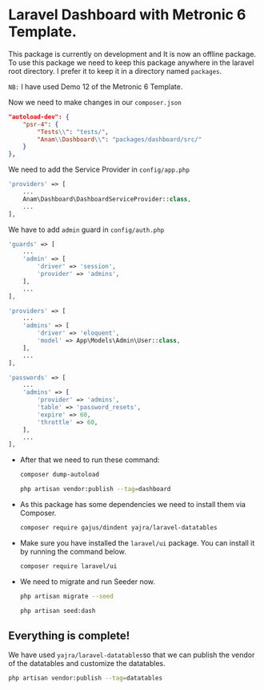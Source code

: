 # Laravel Dashboard with Metronic 6 Template.
This package is currently on development and It is now an offline package. To use this package we need to keep this package anywhere in the laravel root directory. I prefer it to keep it in a directory named `packages`.

`NB:` I have used Demo 12 of the Metronic 6 Template.

Now we need to make changes in our `composer.json`	
```json
"autoload-dev": {
    "psr-4": {
        "Tests\\": "tests/",
        "Anam\\Dashboard\\": "packages/dashboard/src/"
    }
},
```
We need to add the Service Provider in `config/app.php`

```php
'providers' => [
	...
	Anam\Dashboard\DashboardServiceProvider::class,
	...
],
```

We have to add `admin` guard in `config/auth.php`

```php
'guards' => [
    ...
    'admin' => [
        'driver' => 'session',
        'provider' => 'admins',
    ],
    ...
],
```

```php
'providers' => [
    ...
    'admins' => [
        'driver' => 'eloquent',
        'model' => App\Models\Admin\User::class,
    ],
    ...
],
```

```php
'passwords' => [
    ...
    'admins' => [
        'provider' => 'admins',
        'table' => 'password_resets',
        'expire' => 60,
        'throttle' => 60,
    ],
    ...
],
```

- After that we need to run these command:
    ```bash
    composer dump-autoload
    ```
    ```bash
    php artisan vendor:publish --tag=dashboard
    ```
- As this package has some dependencies we need to install them via Composer.
    ```bash
    composer require gajus/dindent yajra/laravel-datatables
    ```
- Make sure you have installed the `laravel/ui` package. You can install it by running the command below.
    ```bash
    composer require laravel/ui
    ```
- We need to migrate and run Seeder now.
    ```bash
    php artisan migrate --seed
    ```
    ```bash
    php artisan seed:dash
    ```
## Everything is complete!
We have used `yajra/laravel-datatables`so that we can publish the vendor of the datatables and customize the datatables.
```bash
php artisan vendor:publish --tag=datatables
```
